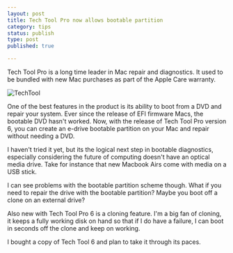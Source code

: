 ```yaml
--- 
layout: post
title: Tech Tool Pro now allows bootable partition
category: tips
status: publish
type: post
published: true

---
```

Tech Tool Pro is a long time leader in Mac repair and diagnostics.  It used to be bundled with new Mac purchases as part of the Apple Care warranty.

![TechTool](http://i.imgur.com/6pDCK.jpg)

One of the best features in the product is its ability to boot from a DVD and repair your system.  Ever since the release of EFI firmware Macs, the bootable DVD hasn't worked.  Now, with the release of Tech Tool Pro version 6, you can create an e-drive bootable partition on your Mac and repair without needing a DVD.

I haven't tried it yet, but its the logical next step in bootable diagnostics, especially considering the future of computing doesn't have an optical media drive.  Take for instance that new Macbook Airs come with media on a USB stick.

I can see problems with the bootable partition scheme though.  What if you need to repair the drive with the bootable partition?  Maybe you boot off a clone on an external drive?

Also new with Tech Tool Pro 6 is a cloning feature.  I'm a big fan of cloning, it keeps a fully working disk on hand so that if I do have a failure, I can boot in seconds off the clone and keep on working.

I bought a copy of Tech Tool 6 and plan to take it through its paces.
